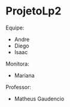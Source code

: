 # ProjetoLp2
Equipe:
 - Andre
 - Diego
 - Isaac
 
Monitora:

 - Mariana

Professor:
 - Matheus Gaudencio
